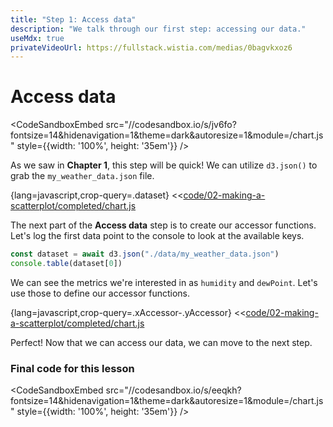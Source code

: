 ```yaml
---
title: "Step 1: Access data"
description: "We talk through our first step: accessing our data."
useMdx: true
privateVideoUrl: https://fullstack.wistia.com/medias/0bagvkxoz6
---
```


# Access data

<CodeSandboxEmbed
  src="//codesandbox.io/s/jv6fo?fontsize=14&hidenavigation=1&theme=dark&autoresize=1&module=/chart.js"
  style={{width: '100%', height: '35em'}}
/>

As we saw in **Chapter 1**, this step will be quick! We can utilize `d3.json()` to grab the `my_weather_data.json` file.

{lang=javascript,crop-query=.dataset}
<<[code/02-making-a-scatterplot/completed/chart.js](./protected/code/02-making-a-scatterplot/completed/chart.js)

The next part of the **Access data** step is to create our accessor functions. Let's log the first data point to the console to look at the available keys.

```javascript
const dataset = await d3.json("./data/my_weather_data.json")
console.table(dataset[0])
```

We can see the metrics we're interested in as `humidity` and `dewPoint`. Let's use those to define our accessor functions.

{lang=javascript,crop-query=.xAccessor-.yAccessor}
<<[code/02-making-a-scatterplot/completed/chart.js](./protected/code/02-making-a-scatterplot/completed/chart.js)

Perfect! Now that we can access our data, we can move to the next step.

### Final code for this lesson

<CodeSandboxEmbed
  src="//codesandbox.io/s/eeqkh?fontsize=14&hidenavigation=1&theme=dark&autoresize=1&module=/chart.js"
  style={{width: '100%', height: '35em'}}
/>